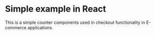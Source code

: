 # Simple example in React

This is a simple counter components used in checkout functionality in E-commerce applications
